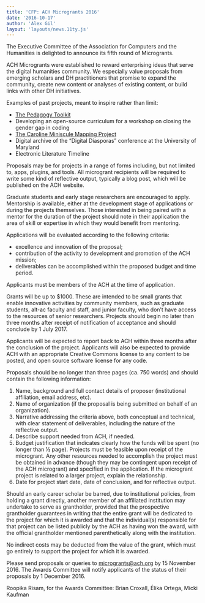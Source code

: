 ```yaml
---
title: 'CFP: ACH Microgrants 2016'
date: '2016-10-17'
author: 'Alex Gil'
layout: 'layouts/news.11ty.js'
---
```

The Executive Committee of the Association for Computers and the Humanities is delighted to announce its fifth round of Microgrants.

ACH Microgrants were established to reward enterprising ideas that serve the digital humanities community. We especially value proposals from emerging scholars and DH practitioners that promise to expand the community, create new content or analyses of existing content, or build links with other DH initiatives.

Examples of past projects, meant to inspire rather than limit:

- [The Pedagogy Toolkit](http://pedagogy-toolkit.org/resources/)
- Developing an open-source curriculum for a workshop on closing the gender gap in coding
- [The Caroline Miniscule Mapping Project](http://carolinenetwork.weebly.com/mapping-project.html)
- Digital archive of the “Digital Diasporas” conference at the University of Maryland
- Electronic Literature Timeline

Proposals may be for projects in a range of forms including, but not limited to, apps, plugins, and tools. All microgrant recipients will be required to write some kind of reflective output, typically a blog post, which will be published on the ACH website.

Graduate students and early stage researchers are encouraged to apply. Mentorship is available, either at the development stage of applications or during the projects themselves. Those interested in being paired with a mentor for the duration of the project should note in their application the area of skill or expertise in which they would benefit from mentoring.

Applications will be evaluated according to the following criteria:

- excellence and innovation of the proposal;
- contribution of the activity to development and promotion of the ACH mission;
- deliverables can be accomplished within the proposed budget and time period.

Applicants must be members of the ACH at the time of application.

Grants will be up to $1000. These are intended to be small grants that enable innovative activities by community members, such as graduate students, alt-ac faculty and staff, and junior faculty, who don’t have access to the resources of senior researchers. Projects should begin no later than three months after receipt of notification of acceptance and should conclude by 1 July 2017.

Applicants will be expected to report back to ACH within three months after the conclusion of the project. Applicants will also be expected to provide ACH with an appropriate Creative Commons license to any content to be posted, and open source software license for any code.

Proposals should be no longer than three pages (ca. 750 words) and should contain the following information:

1. Name, background and full contact details of proposer (institutional affiliation, email address, etc).
2. Name of organization (if the proposal is being submitted on behalf of an organization).
3. Narrative addressing the criteria above, both conceptual and technical, with clear statement of deliverables, including the nature of the reflective output.
4. Describe support needed from ACH, if needed.
5. Budget justification that indicates clearly how the funds will be spent (no longer than ½ page). Projects must be feasible upon receipt of the microgrant. Any other resources needed to accomplish the project must be obtained in advance (though they may be contingent upon receipt of the ACH microgrant) and specified in the application. If the microgrant project is related to a larger project, explain the relationship.
6. Date for project start date, date of conclusion, and for reflective output.

Should an early career scholar be barred, due to institutional policies, from holding a grant directly, another member of an affiliated institution may undertake to serve as grantholder, provided that the prospective grantholder guarantees in writing that the entire grant will be dedicated to the project for which it is awarded and that the individual(s) responsible for that project can be listed publicly by the ACH as having won the award, with the official grantholder mentioned parenthetically along with the institution.

No indirect costs may be deducted from the value of the grant, which must go entirely to support the project for which it is awarded.

Please send proposals or queries to [microgrants@ach.org](mailto:microgrants@ach.org) by 15 November 2016. The Awards Committee will notify applicants of the status of their proposals by 1 December 2016.

Roopika Risam, for the Awards Committee: Brian Croxall, Élika Ortega, Micki Kaufman
